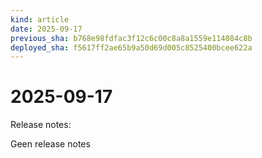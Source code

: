 ```yaml
---
kind: article
date: 2025-09-17
previous_sha: b768e98fdfac3f12c6c00c8a8a1559e114084c8b
deployed_sha: f5617ff2ae65b9a50d69d005c8525400bcee622a
---
```


# 2025-09-17

Release notes:

Geen release notes
